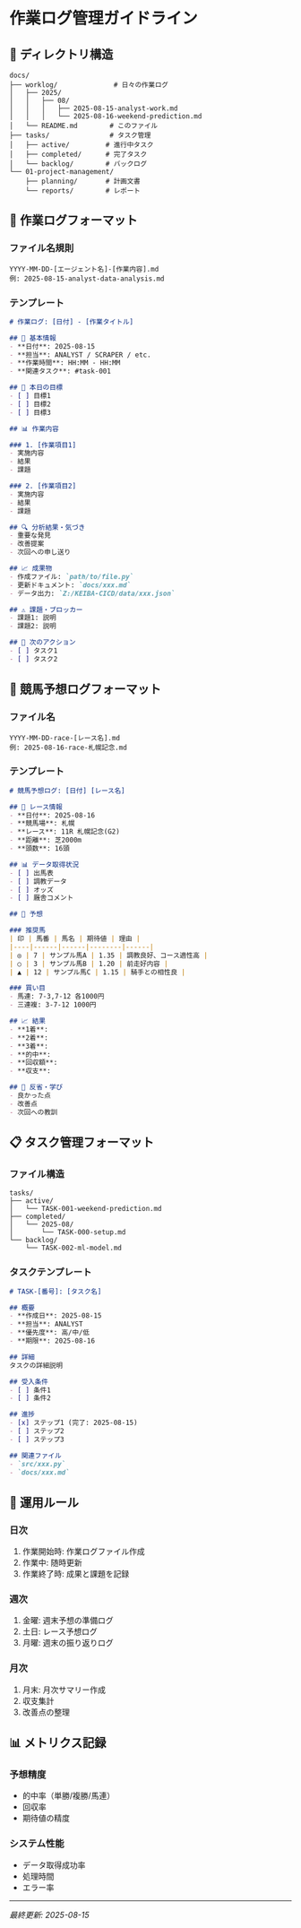 # 作業ログ管理ガイドライン

## 📁 ディレクトリ構造

```
docs/
├── worklog/              # 日々の作業ログ
│   ├── 2025/
│   │   ├── 08/
│   │   │   ├── 2025-08-15-analyst-work.md
│   │   │   └── 2025-08-16-weekend-prediction.md
│   └── README.md        # このファイル
├── tasks/               # タスク管理
│   ├── active/         # 進行中タスク
│   ├── completed/      # 完了タスク
│   └── backlog/        # バックログ
└── 01-project-management/
    ├── planning/       # 計画文書
    └── reports/        # レポート
```

## 📝 作業ログフォーマット

### ファイル名規則
```
YYYY-MM-DD-[エージェント名]-[作業内容].md
例: 2025-08-15-analyst-data-analysis.md
```

### テンプレート

```markdown
# 作業ログ: [日付] - [作業タイトル]

## 📅 基本情報
- **日付**: 2025-08-15
- **担当**: ANALYST / SCRAPER / etc.
- **作業時間**: HH:MM - HH:MM
- **関連タスク**: #task-001

## 🎯 本日の目標
- [ ] 目標1
- [ ] 目標2
- [ ] 目標3

## 📊 作業内容

### 1. [作業項目1]
- 実施内容
- 結果
- 課題

### 2. [作業項目2]
- 実施内容
- 結果
- 課題

## 🔍 分析結果・気づき
- 重要な発見
- 改善提案
- 次回への申し送り

## 📈 成果物
- 作成ファイル: `path/to/file.py`
- 更新ドキュメント: `docs/xxx.md`
- データ出力: `Z:/KEIBA-CICD/data/xxx.json`

## ⚠️ 課題・ブロッカー
- 課題1: 説明
- 課題2: 説明

## 📝 次のアクション
- [ ] タスク1
- [ ] タスク2
```

## 🏇 競馬予想ログフォーマット

### ファイル名
```
YYYY-MM-DD-race-[レース名].md
例: 2025-08-16-race-札幌記念.md
```

### テンプレート

```markdown
# 競馬予想ログ: [日付] [レース名]

## 📅 レース情報
- **日付**: 2025-08-16
- **競馬場**: 札幌
- **レース**: 11R 札幌記念(G2)
- **距離**: 芝2000m
- **頭数**: 16頭

## 📊 データ取得状況
- [ ] 出馬表
- [ ] 調教データ
- [ ] オッズ
- [ ] 厩舎コメント

## 🎯 予想

### 推奨馬
| 印 | 馬番 | 馬名 | 期待値 | 理由 |
|----|------|------|--------|------|
| ◎ | 7 | サンプル馬A | 1.35 | 調教良好、コース適性高 |
| ○ | 3 | サンプル馬B | 1.20 | 前走好内容 |
| ▲ | 12 | サンプル馬C | 1.15 | 騎手との相性良 |

### 買い目
- 馬連: 7-3,7-12 各1000円
- 三連複: 3-7-12 1000円

## 📈 結果
- **1着**: 
- **2着**: 
- **3着**: 
- **的中**: 
- **回収額**: 
- **収支**: 

## 📝 反省・学び
- 良かった点
- 改善点
- 次回への教訓
```

## 📋 タスク管理フォーマット

### ファイル構造
```
tasks/
├── active/
│   └── TASK-001-weekend-prediction.md
├── completed/
│   └── 2025-08/
│       └── TASK-000-setup.md
└── backlog/
    └── TASK-002-ml-model.md
```

### タスクテンプレート

```markdown
# TASK-[番号]: [タスク名]

## 概要
- **作成日**: 2025-08-15
- **担当**: ANALYST
- **優先度**: 高/中/低
- **期限**: 2025-08-16

## 詳細
タスクの詳細説明

## 受入条件
- [ ] 条件1
- [ ] 条件2

## 進捗
- [x] ステップ1 (完了: 2025-08-15)
- [ ] ステップ2
- [ ] ステップ3

## 関連ファイル
- `src/xxx.py`
- `docs/xxx.md`
```

## 🔄 運用ルール

### 日次
1. 作業開始時: 作業ログファイル作成
2. 作業中: 随時更新
3. 作業終了時: 成果と課題を記録

### 週次
1. 金曜: 週末予想の準備ログ
2. 土日: レース予想ログ
3. 月曜: 週末の振り返りログ

### 月次
1. 月末: 月次サマリー作成
2. 収支集計
3. 改善点の整理

## 📊 メトリクス記録

### 予想精度
- 的中率（単勝/複勝/馬連）
- 回収率
- 期待値の精度

### システム性能
- データ取得成功率
- 処理時間
- エラー率

---
*最終更新: 2025-08-15*